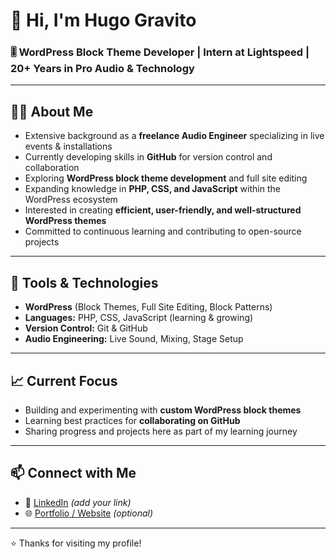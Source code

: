 # 👋 Hi, I'm Hugo Gravito

### 🎚️ WordPress Block Theme Developer | Intern at Lightspeed | 20+ Years in Pro Audio & Technology
---

## 👨‍💻 About Me
- Extensive background as a **freelance Audio Engineer** specializing in live events & installations  
- Currently developing skills in **GitHub** for version control and collaboration  
- Exploring **WordPress block theme development** and full site editing  
- Expanding knowledge in **PHP, CSS, and JavaScript** within the WordPress ecosystem  
- Interested in creating **efficient, user-friendly, and well-structured WordPress themes**  
- Committed to continuous learning and contributing to open-source projects  

---

## 🔧 Tools & Technologies
- **WordPress** (Block Themes, Full Site Editing, Block Patterns)  
- **Languages:** PHP, CSS, JavaScript (learning & growing)  
- **Version Control:** Git & GitHub  
- **Audio Engineering:** Live Sound, Mixing, Stage Setup  

---

## 📈 Current Focus
- Building and experimenting with **custom WordPress block themes**  
- Learning best practices for **collaborating on GitHub**  
- Sharing progress and projects here as part of my learning journey  

---

## 📫 Connect with Me
- 💼 [LinkedIn](https://www.linkedin.com/) _(add your link)_  
- 🌐 [Portfolio / Website](https://yourwebsite.com) _(optional)_  

---

⭐️ Thanks for visiting my profile!  
